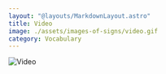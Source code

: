 ```yaml
---
layout: "@layouts/MarkdownLayout.astro"
title: Video
image: ./assets/images-of-signs/video.gif
category: Vocabulary
---
```


![Video](@signs/video.gif)
